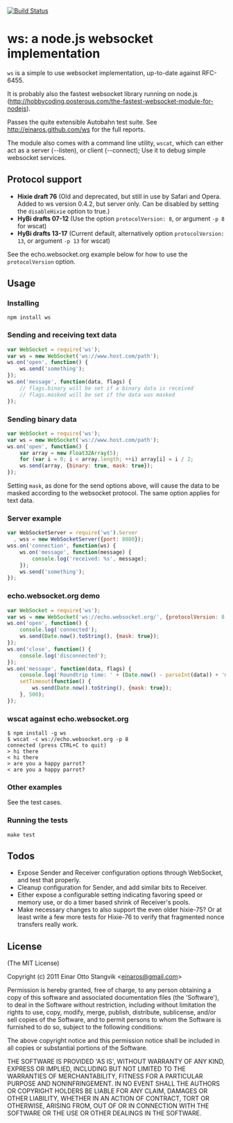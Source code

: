 [![Build Status](https://secure.travis-ci.org/einaros/ws.png)](http://travis-ci.org/einaros/ws)
 
# ws: a node.js websocket implementation #

`ws` is a simple to use websocket implementation, up-to-date against RFC-6455. 

It is probably also the fastest websocket library running on node.js (http://hobbycoding.posterous.com/the-fastest-websocket-module-for-nodejs). 

Passes the quite extensible Autobahn test suite. See http://einaros.github.com/ws for the full reports.

The module also comes with a command line utility, `wscat`, which can either act as a server (--listen), or client (--connect); Use it to debug simple websocket services.

## Protocol support ##

* **Hixie draft 76** (Old and deprecated, but still in use by Safari and Opera. Added to ws version 0.4.2, but server only. Can be disabled by setting the `disableHixie` option to true.)
* **HyBi drafts 07-12** (Use the option `protocolVersion: 8`, or argument `-p 8` for wscat)
* **HyBi drafts 13-17** (Current default, alternatively option `protocolVersion: 13`, or argument `-p 13` for wscat)

See the echo.websocket.org example below for how to use the `protocolVersion` option.

## Usage ##

### Installing ###

`npm install ws`

### Sending and receiving text data ###

```js
var WebSocket = require('ws');
var ws = new WebSocket('ws://www.host.com/path');
ws.on('open', function() {
    ws.send('something');
});
ws.on('message', function(data, flags) {
    // flags.binary will be set if a binary data is received
    // flags.masked will be set if the data was masked
});
```
    
### Sending binary data ###

```js
var WebSocket = require('ws');
var ws = new WebSocket('ws://www.host.com/path');
ws.on('open', function() {
    var array = new Float32Array(5);
    for (var i = 0; i < array.length; ++i) array[i] = i / 2;
    ws.send(array, {binary: true, mask: true});
});
```

Setting `mask`, as done for the send options above, will cause the data to be masked according to the websocket protocol. The same option applies for text data.

### Server example ###

```js
var WebSocketServer = require('ws').Server
  , wss = new WebSocketServer({port: 8080});
wss.on('connection', function(ws) {
    ws.on('message', function(message) {
        console.log('received: %s', message);
    });
    ws.send('something');
});
```

### echo.websocket.org demo ###

```js
var WebSocket = require('ws');
var ws = new WebSocket('ws://echo.websocket.org/', {protocolVersion: 8, origin: 'http://websocket.org'});
ws.on('open', function() {
    console.log('connected');
    ws.send(Date.now().toString(), {mask: true});
});
ws.on('close', function() {
    console.log('disconnected');
});
ws.on('message', function(data, flags) {
    console.log('Roundtrip time: ' + (Date.now() - parseInt(data)) + 'ms', flags);
    setTimeout(function() {
        ws.send(Date.now().toString(), {mask: true});
    }, 500);
});
```

### wscat against echo.websocket.org ###

    $ npm install -g ws
    $ wscat -c ws://echo.websocket.org -p 8
    connected (press CTRL+C to quit)
    > hi there
    < hi there
    > are you a happy parrot?
    < are you a happy parrot?

### Other examples ###

See the test cases.

### Running the tests ###

`make test`

## Todos ##

* Expose Sender and Receiver configuration options through WebSocket, and test that properly.
* Cleanup configuration for Sender, and add similar bits to Receiver.
* Either expose a configurable setting indicating favoring speed or memory use, or do a timer based shrink of Receiver's pools.
* Make necessary changes to also support the even older hixie-75? Or at least write a few more tests for Hixie-76 to verify that fragmented nonce transfers really work.

## License ##

(The MIT License)

Copyright (c) 2011 Einar Otto Stangvik &lt;einaros@gmail.com&gt;

Permission is hereby granted, free of charge, to any person obtaining
a copy of this software and associated documentation files (the
'Software'), to deal in the Software without restriction, including
without limitation the rights to use, copy, modify, merge, publish,
distribute, sublicense, and/or sell copies of the Software, and to
permit persons to whom the Software is furnished to do so, subject to
the following conditions:

The above copyright notice and this permission notice shall be
included in all copies or substantial portions of the Software.

THE SOFTWARE IS PROVIDED 'AS IS', WITHOUT WARRANTY OF ANY KIND,
EXPRESS OR IMPLIED, INCLUDING BUT NOT LIMITED TO THE WARRANTIES OF
MERCHANTABILITY, FITNESS FOR A PARTICULAR PURPOSE AND NONINFRINGEMENT.
IN NO EVENT SHALL THE AUTHORS OR COPYRIGHT HOLDERS BE LIABLE FOR ANY
CLAIM, DAMAGES OR OTHER LIABILITY, WHETHER IN AN ACTION OF CONTRACT,
TORT OR OTHERWISE, ARISING FROM, OUT OF OR IN CONNECTION WITH THE
SOFTWARE OR THE USE OR OTHER DEALINGS IN THE SOFTWARE.
